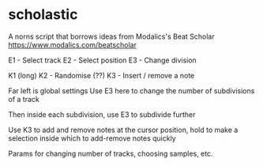 # scholastic
A norns script that borrows ideas from Modalics's Beat Scholar
https://www.modalics.com/beatscholar

E1 - Select track 
E2 - Select position
E3 - Change division

K1 (long)
K2 - Randomise (??)
K3 - Insert / remove a note

Far left is global settings
Use E3 here to change the number of subdivisions of a track

Then inside each subdivision, use E3 to subdivide further

Use K3 to add and remove notes at the cursor position, hold to make a selection inside which to add-remove notes quickly

Params for changing number of tracks, choosing samples, etc.
